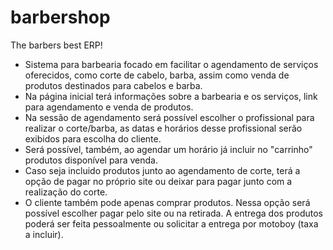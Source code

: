 # barbershop
The barbers best ERP!

- Sistema para barbearia focado em facilitar o agendamento de serviços oferecidos, como corte de cabelo, barba, assim como venda de produtos destinados para cabelos e barba.
- Na página inicial terá informações sobre a barbearia e os serviços, link para agendamento e venda de produtos. 
- Na sessão de agendamento será possível escolher o profissional para realizar o corte/barba, as datas e horários desse profissional serão exibidos para escolha do cliente.
- Será possível, também, ao agendar um horário já incluir no "carrinho" produtos disponível para venda.
- Caso seja incluido produtos junto ao agendamento de corte, terá a opção de pagar no próprio site ou deixar para pagar junto com a realização do corte.
- O cliente também pode apenas comprar produtos. Nessa opção será possível escolher pagar pelo site ou na retirada. A entrega dos produtos poderá ser feita pessoalmente ou solicitar a entrega por motoboy (taxa a incluir).
